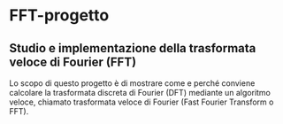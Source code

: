 # FFT-progetto
## Studio e implementazione della trasformata veloce di Fourier (FFT)

Lo scopo di questo progetto è di mostrare come e perché conviene calcolare la trasformata discreta di Fourier (DFT) mediante un algoritmo veloce, chiamato trasformata veloce di Fourier (Fast Fourier Transform o FFT).
